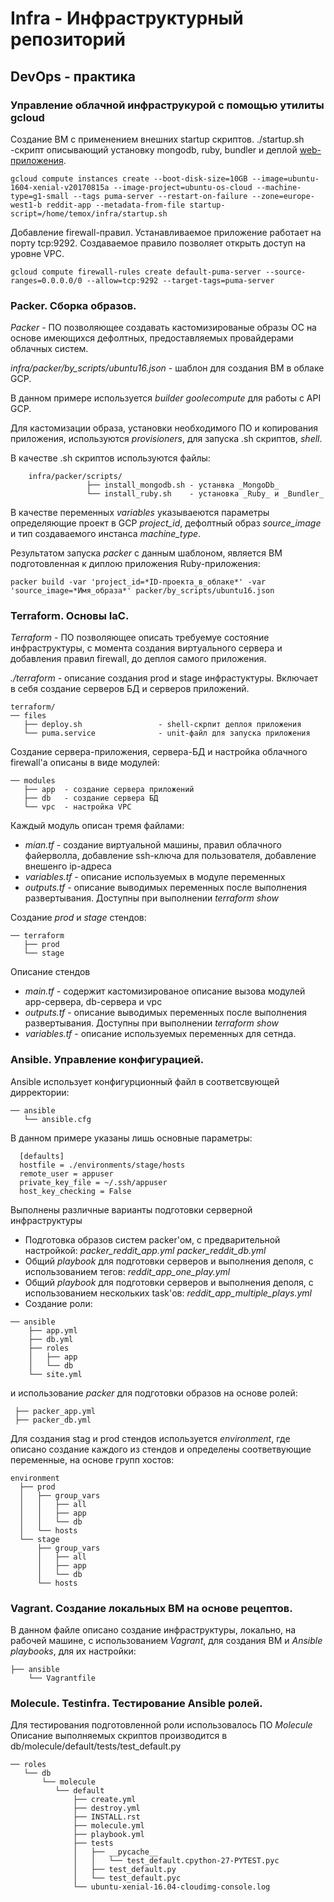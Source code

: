 # Infra - Инфраструктурный репозиторий
## DevOps - практика
### Управление облачной инфраструкурой с помощью утилиты **gcloud**

Создание ВМ с применением внешних startup скриптов.
  ./startup.sh -скрипт описывающий установку mongodb, ruby, bundler и деплой [web-приложения](https://github.com/Artemmkin/reddit.git).

```
gcloud compute instances create --boot-disk-size=10GB --image=ubuntu-1604-xenial-v20170815a --image-project=ubuntu-os-cloud --machine-type=g1-small --tags puma-server --restart-on-failure --zone=europe-west1-b reddit-app --metadata-from-file startup-script=/home/temox/infra/startup.sh
```

Добавление firewall-правил.
Устанавливаемое приложение работает на порту tcp:9292. Создаваемое правило позволяет открыть доступ на уровне VPC.
```
gcloud compute firewall-rules create default-puma-server --source-ranges=0.0.0.0/0 --allow=tcp:9292 --target-tags=puma-server
```

### Packer. Сборка образов.
*Packer* - ПО позволяющее создавать кастомизированые образы ОС на основе имеющихся дефолтных, предоставляемых провайдерами облачных систем.

_infra/packer/by_scripts/ubuntu16.json_ - шаблон для создания ВМ в облаке GCP.

В данном примере используется _builder_ _goolecompute_ для работы с API GCP.

Для кастомизации образа, установки необходимого ПО и копирования приложения, используются _provisioners_, для запуска .sh скриптов, _shell_. 

В качестве .sh скриптов используются файлы:
```
    infra/packer/scripts/
                 ├── install_mongodb.sh - устанвка _MongoDb_
                 └── install_ruby.sh    - установка _Ruby_ и _Bundler_
```

В качестве переменных _variables_ указываеются параметры определяющие проект в GCP _project_id_, дефолтный образ _source_image_ и тип создаваемого инстанса _machine_type_.

Результатом запуска _packer_ с данным шаблоном, является ВМ подготовленная к диплою приложения Ruby-приложения:
```
packer build -var 'project_id=*ID-проекта_в_облаке*' -var 'source_image=*Имя_образа*' packer/by_scripts/ubuntu16.json
```

### Terraform. Основы IaC.
*Terraform* - ПО позволяющее описать требуемуе состояние инфраструктуры, с момента создания виртуального сервера и добавления правил firewall, до деплоя самого приложения.

*./terraform* - описание создания prod и stage инфрастуктуры. Включает в себя создание серверов БД и серверов приложений.

```
terraform/
── files
   ├── deploy.sh                 - shell-скрпит деплоя приложения
   └── puma.service              - unit-файл для запуска приложения
```

Создание сервера-приложения, сервера-БД и настройка облачного firewall'а описаны в виде модулей:
```
── modules
   ├── app  - создание сервера приложений
   ├── db   - создание сервера БД
   └── vpc  - настройка VPC
```
Каждый модуль описан тремя файлами:

* *mian.tf*       - создание виртуальной машины, правил облачного файерволла, добавление ssh-ключа для пользователя, добавление внешенго ip-адреса
* *variables.tf*  - описание используемых в модуле переменных
* *outputs.tf*    - описание выводимых переменных после выполнения развертывания. Доступны при выполнении _terraform show_

Создание _prod_ и _stage_ стендов:
```
── terraform
   ├── prod
   └── stage
```
Описание стендов
* *main.tf*       - содержит кастомизированое описание вызова модулей app-сервера, db-сервера и vpc
* *outputs.tf*    - описание выводимых переменных после выполнения развертывания. Доступны при выполнении _terraform show_
* *variables.tf*  - описание используемых переменных для сетнда.


### Ansible. Управление конфигурацией.

Ansible использует конфигурционный файл в соответсвующей дирректории:
```
── ansible
   └── ansible.cfg
```
В данном примере указаны лишь основные параметры:
```
  [defaults]
  hostfile = ./environments/stage/hosts
  remote_user = appuser
  private_key_file = ~/.ssh/appuser
  host_key_checking = False
```

Выполнены различные варианты подготовки серверной инфраструктуры

* Подготовка образов систем packer'ом, с предварительной настройкой:
  _packer_reddit_app.yml_
  _packer_reddit_db.yml_
* Общий _playbook_ для подготовки серверов и выполнения деполя, с использованием тегов:
  _reddit_app_one_play.yml_
* Общий _playbook_ для подготовки серверов и выполнения деполя, с использованием нескольких task'ов:
  _reddit_app_multiple_plays.yml_
* Создание роли:
```
── ansible
    ├── app.yml
    ├── db.yml
    ├── roles
    │   ├── app
    │   └── db
    └── site.yml
 ```
   и использование _packer_ для подготовки образов на основе ролей:
   ```
    ├── packer_app.yml
    ├── packer_db.yml
   ```
Для создания stag и prod стендов используется _environment_, где описано создание каждого из стендов и определены соответвующие переменные, на основе групп хостов:
```
environment
  ├── prod
  │   ├── group_vars
  │   │   ├── all
  │   │   ├── app
  │   │   └── db
  │   └── hosts
  └── stage
      ├── group_vars
      │   ├── all
      │   ├── app
      │   └── db
      └── hosts
```

### Vagrant. Создание локальных ВМ на основе рецептов.
В данном файле описано создание инфраструктуры, локально, на рабочей машине, с использованием *Vagrant*, для создания ВМ и *Ansible playbooks*, для их настройки:
```
├── ansible
    └── Vagrantfile
```

### Molecule. Testinfra. Тестирование Ansible ролей.
Для тестирования подготовленной роли использовалось ПО _Molecule_
Описание выполняемых скриптов производится в db/molecule/default/tests/test_default.py

```
── roles
   └── db
       └── molecule
          └── default
              ├── create.yml
              ├── destroy.yml
              ├── INSTALL.rst
              ├── molecule.yml
              ├── playbook.yml
              ├── tests
              │   ├── __pycache__
              │   │   └── test_default.cpython-27-PYTEST.pyc
              │   ├── test_default.py
              │   └── test_default.pyc
              └── ubuntu-xenial-16.04-cloudimg-console.log
```
